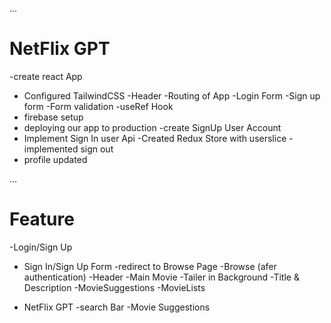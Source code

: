  ...
 # NetFlix GPT
 -create react App
 - Configured TailwindCSS
 -Header
 -Routing of App
 -Login Form
 -Sign up form
 -Form validation
 -useRef Hook 
 - firebase setup
  - deploying our app to production
  -create SignUp User Account
   - Implement Sign In user Api
   -Created Redux Store with userslice
-implemented sign out
- profile updated

 ...
  # Feature
  -Login/Sign Up
   - Sign In/Sign Up Form
   -redirect to Browse Page
  -Browse (afer authentication)
    -Header
    -Main Movie
       -Tailer in Background
       -Title & Description
       -MovieSuggestions
         -MovieLists


- NetFlix GPT
  -search Bar
  -Movie Suggestions
 

 
